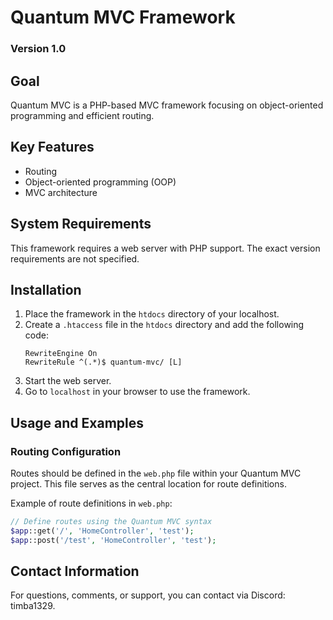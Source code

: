 # Quantum MVC Framework 
### Version 1.0

## Goal
Quantum MVC is a PHP-based MVC framework focusing on object-oriented programming and efficient routing.

## Key Features
- Routing
- Object-oriented programming (OOP)
- MVC architecture

## System Requirements
This framework requires a web server with PHP support. The exact version requirements are not specified.

## Installation
1. Place the framework in the `htdocs` directory of your localhost.
2. Create a `.htaccess` file in the `htdocs` directory and add the following code:
    ```
    RewriteEngine On
    RewriteRule ^(.*)$ quantum-mvc/ [L]
    ```
3. Start the web server.
4. Go to `localhost` in your browser to use the framework.

## Usage and Examples

### Routing Configuration
Routes should be defined in the `web.php` file within your Quantum MVC project. This file serves as the central location for route definitions.

Example of route definitions in `web.php`:
```php
// Define routes using the Quantum MVC syntax
$app::get('/', 'HomeController', 'test');
$app::post('/test', 'HomeController', 'test');
```
## Contact Information

For questions, comments, or support, you can contact via Discord: timba1329.